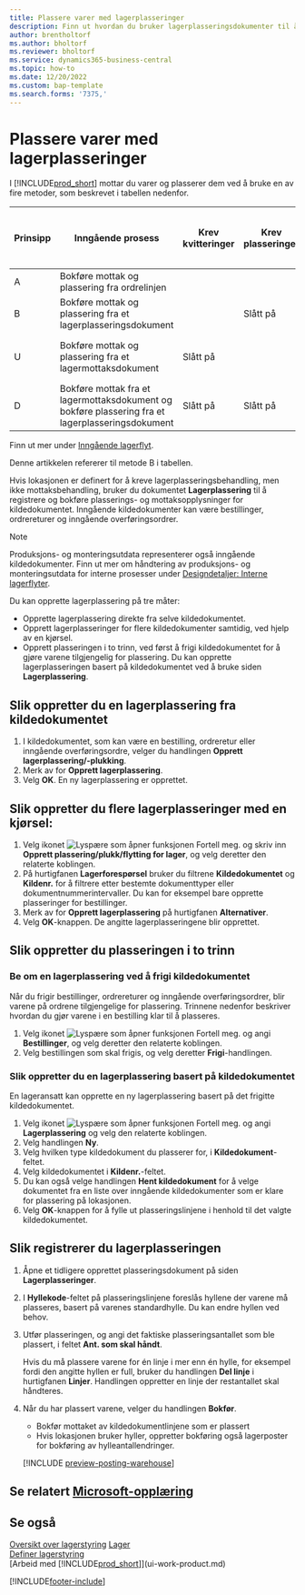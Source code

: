 ```yaml
---
title: Plassere varer med lagerplasseringer
description: Finn ut hvordan du bruker lagerplasseringsdokumenter til å registrere og bokføre plasserings- og mottaksopplysninger.
author: brentholtorf
ms.author: bholtorf
ms.reviewer: bholtorf
ms.service: dynamics365-business-central
ms.topic: how-to
ms.date: 12/20/2022
ms.custom: bap-template
ms.search.forms: '7375,'
---
```

# <a name="put-items-away-with-inventory-put-aways"></a><a name="put-items-away-with-inventory-put-aways"></a>Plassere varer med lagerplasseringer

I [!INCLUDE[prod_short](includes/prod_short.md)] mottar du varer og plasserer dem ved å bruke en av fire metoder, som beskrevet i tabellen nedenfor.

|Prinsipp|Inngående prosess|Krev kvitteringer|Krev plasseringer|Kompleksitetsnivå (Finn ut mer under [Oversikt over Warehouse Management](design-details-warehouse-management.md))|  
|------------|---------------------|--------------|----------------|------------|  
|A|Bokføre mottak og plassering fra ordrelinjen|||Ingen dedikert lageraktivitet.|  
|B|Bokføre mottak og plassering fra et lagerplasseringsdokument||Slått på|Grunnleggende: ordre for ordre.|  
|U|Bokføre mottak og plassering fra et lagermottaksdokument|Slått på||Grunnleggende: konsolidert mottak/levering for flere ordrer.|  
|D|Bokføre mottak fra et lagermottaksdokument og bokføre plassering fra et lagerplasseringsdokument|Slått på|Slått på|Avansert|  

Finn ut mer under [Inngående lagerflyt](design-details-inbound-warehouse-flow.md).

Denne artikkelen refererer til metode B i tabellen.

Hvis lokasjonen er definert for å kreve lagerplasseringsbehandling, men ikke mottaksbehandling, bruker du dokumentet **Lagerplassering** til å registrere og bokføre plasserings- og mottaksopplysninger for kildedokumentet. Inngående kildedokumenter kan være bestillinger, ordrereturer og inngående overføringsordrer.

> [!NOTE]
> Produksjons- og monteringsutdata representerer også inngående kildedokumenter. Finn ut mer om håndtering av produksjons- og monteringsutdata for interne prosesser under [Designdetaljer: Interne lagerflyter](design-details-internal-warehouse-flows.md).

Du kan opprette lagerplassering på tre måter:  

* Opprette lagerplassering direkte fra selve kildedokumentet.  
* Opprett lagerplasseringer for flere kildedokumenter samtidig, ved hjelp av en kjørsel.  
* Opprett plasseringen i to trinn, ved først å frigi kildedokumentet for å gjøre varene tilgjengelig for plassering. Du kan opprette lagerplasseringen basert på kildedokumentet ved å bruke siden **Lagerplassering**.  

## <a name="to-create-an-inventory-put-away-from-the-source-document"></a><a name="to-create-an-inventory-put-away-from-the-source-document"></a>Slik oppretter du en lagerplassering fra kildedokumentet

1. I kildedokumentet, som kan være en bestilling, ordreretur eller inngående overføringsordre, velger du handlingen **Opprett lagerplassering/-plukking**.  
2. Merk av for **Opprett lagerplassering**.
3. Velg **OK**. En ny lagerplassering er opprettet.

## <a name="to-create-multiple-inventory-put-aways-with-a-batch-job"></a><a name="to-create-multiple-inventory-put-aways-with-a-batch-job"></a>Slik oppretter du flere lagerplasseringer med en kjørsel:

1. Velg ikonet ![Lyspære som åpner funksjonen Fortell meg.](media/ui-search/search_small.png "Fortell hva du vil gjøre") og skriv inn **Opprett plassering/plukk/flytting for lager**, og velg deretter den relaterte koblingen. 
2. På hurtigfanen **Lagerforespørsel** bruker du filtrene **Kildedokumentet** og **Kildenr.** for å filtrere etter bestemte dokumenttyper eller dokumentnummerintervaller. Du kan for eksempel bare opprette plasseringer for bestillinger.
3. Merk av for **Opprett lagerplassering** på hurtigfanen **Alternativer**.
4. Velg **OK**-knappen. De angitte lagerplasseringene blir opprettet.

## <a name="to-create-the-put-away-in-two-steps"></a><a name="to-create-the-put-away-in-two-steps"></a>Slik oppretter du plasseringen i to trinn

### <a name="to-request-an-inventory-put-away-by-releasing-the-source-document"></a><a name="to-request-an-inventory-put-away-by-releasing-the-source-document"></a>Be om en lagerplassering ved å frigi kildedokumentet

Når du frigir bestillinger, ordrereturer og inngående overføringsordrer, blir varene på ordrene tilgjengelige for plassering. Trinnene nedenfor beskriver hvordan du gjør varene i en bestilling klar til å plasseres.  

1. Velg ikonet ![Lyspære som åpner funksjonen Fortell meg.](media/ui-search/search_small.png "Fortell hva du vil gjøre") og angi **Bestillinger**, og velg deretter den relaterte koblingen.
2. Velg bestillingen som skal frigis, og velg deretter **Frigi**-handlingen.  

### <a name="to-create-an-inventory-put-away-based-on-the-source-document"></a><a name="to-create-an-inventory-put-away-based-on-the-source-document"></a>Slik oppretter du en lagerplassering basert på kildedokumentet

En lageransatt kan opprette en ny lagerplassering basert på det frigitte kildedokumentet.

1. Velg ikonet ![Lyspære som åpner funksjonen Fortell meg.](media/ui-search/search_small.png "Fortell hva du vil gjøre") og angi **Lagerplassering** og velg den relaterte koblingen.  
2. Velg handlingen **Ny**.  
3. Velg hvilken type kildedokument du plasserer for, i **Kildedokument**-feltet.  
4. Velg kildedokumentet i **Kildenr.**-feltet.  
5. Du kan også velge handlingen **Hent kildedokument** for å velge dokumentet fra en liste over inngående kildedokumenter som er klare for plassering på lokasjonen.  
6. Velg **OK**-knappen for å fylle ut plasseringslinjene i henhold til det valgte kildedokumentet.  

## <a name="to-record-the-inventory-put-away"></a><a name="to-record-the-inventory-put-away"></a>Slik registrerer du lagerplasseringen

1. Åpne et tidligere opprettet plasseringsdokument på siden **Lagerplasseringer**.  
2. I **Hyllekode**-feltet på plasseringslinjene foreslås hyllene der varene må plasseres, basert på varenes standardhylle. Du kan endre hyllen ved behov.  
3. Utfør plasseringen, og angi det faktiske plasseringsantallet som ble plassert, i feltet **Ant. som skal håndt**.

    Hvis du må plassere varene for én linje i mer enn én hylle, for eksempel fordi den angitte hyllen er full, bruker du handlingen **Del linje** i hurtigfanen **Linjer**. Handlingen oppretter en linje der restantallet skal håndteres.  
4. Når du har plassert varene, velger du handlingen **Bokfør**.  

    * Bokfør mottaket av kildedokumentlinjene som er plassert
    * Hvis lokasjonen bruker hyller, oppretter bokføring også lagerposter for bokføring av hylleantallendringer.

    [!INCLUDE [preview-posting-warehouse](includes/preview-posting-warehouse.md)]

## <a name="see-related-microsoft-training"></a><a name="see-related-microsoft-training"></a>Se relatert [Microsoft-opplæring](/training/modules/receive-put-away-items/)

## <a name="see-also"></a><a name="see-also"></a>Se også

[Oversikt over lagerstyring](design-details-warehouse-management.md)
[Lager](inventory-manage-inventory.md)  
[Definer lagerstyring](warehouse-setup-warehouse.md)  
[Arbeid med [!INCLUDE[prod_short](includes/prod_short.md)]](ui-work-product.md)  


[!INCLUDE[footer-include](includes/footer-banner.md)]
